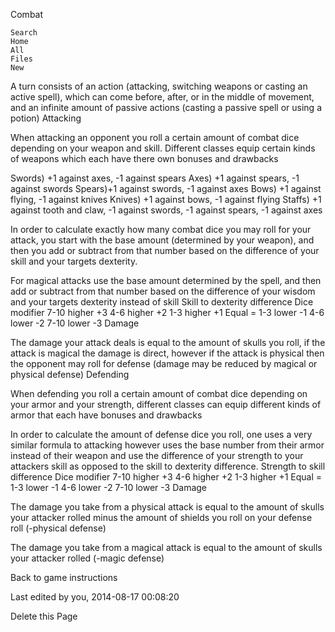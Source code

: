 
Combat

    Search
    Home
    All
    Files
    New

A turn consists of an action (attacking, switching weapons or casting an active spell), which can come before, after, or in the middle of movement, and an infinite amount of passive actions (casting a passive spell or using a potion)
Attacking

When attacking an opponent you roll a certain amount of combat dice depending on your weapon and skill. Different classes equip certain kinds of weapons which each have there own bonuses and drawbacks

Swords) +1 against axes, -1 against spears
Axes) +1 against spears, -1 against swords
Spears)+1 against swords, -1 against axes
Bows) +1 against flying, -1 against knives
Knives) +1 against bows, -1 against flying
Staffs) +1 against tooth and claw, -1 against swords, -1 against spears, -1 against axes

In order to calculate exactly how many combat dice you may roll for your attack, you start with the base amount (determined by your weapon), and then you add or subtract from that number based on the difference of your skill and your targets dexterity.

For magical attacks use the base amount determined by the spell, and then add or subtract from that number based on the difference of your wisdom and your targets dexterity instead of skill
Skill to dexterity difference 	Dice modifier
7-10 higher 	+3
4-6 higher 	+2
1-3 higher 	+1
Equal 	=
1-3 lower 	-1
4-6 lower 	-2
7-10 lower 	-3
Damage

The damage your attack deals is equal to the amount of skulls you roll, if the attack is magical the damage is direct, however if the attack is physical then the opponent may roll for defense (damage may be reduced by magical or physical defense)
Defending

When defending you roll a certain amount of combat dice depending on your armor and your strength, different classes can equip different kinds of armor that each have bonuses and drawbacks

In order to calculate the amount of defense dice you roll, one uses a very similar formula to attacking however uses the base number from their armor instead of their weapon and use the difference of your strength to your attackers skill as opposed to the skill to dexterity difference.
Strength to skill difference 	Dice modifier
7-10 higher 	+3
4-6 higher 	+2
1-3 higher 	+1
Equal 	=
1-3 lower 	-1
4-6 lower 	-2
7-10 lower 	-3
Damage

The damage you take from a physical attack is equal to the amount of skulls your attacker rolled minus the amount of shields you roll on your defense roll (-physical defense)

The damage you take from a magical attack is equal to the amount of skulls your attacker rolled (-magic defense)

Back to game instructions

Last edited by you, 2014-08-17 00:08:20

Delete this Page
